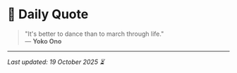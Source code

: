 # 📜 Daily Quote

> "It's better to dance than to march through life."  
> — **Yoko Ono**

---

_Last updated: 19 October 2025 ⏳_
